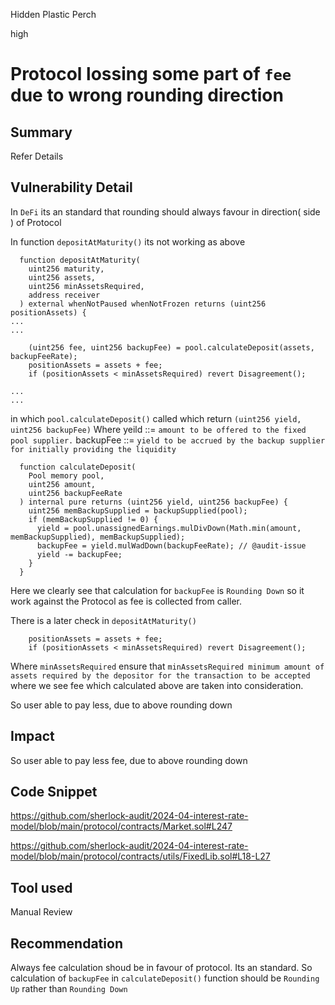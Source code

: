 Hidden Plastic Perch

high

# Protocol lossing some part of `fee` due to wrong rounding direction

## Summary
Refer Details

## Vulnerability Detail
In `DeFi` its an standard that rounding should always favour in direction( side ) of Protocol

In function `depositAtMaturity()` its not working as above

```solidity
  function depositAtMaturity(
    uint256 maturity,
    uint256 assets,
    uint256 minAssetsRequired,
    address receiver
  ) external whenNotPaused whenNotFrozen returns (uint256 positionAssets) {
...
...

    (uint256 fee, uint256 backupFee) = pool.calculateDeposit(assets, backupFeeRate);
    positionAssets = assets + fee;
    if (positionAssets < minAssetsRequired) revert Disagreement();

...
...
```
in which `pool.calculateDeposit()` called which return `(uint256 yield, uint256 backupFee)`
Where yeild ::= `amount to be offered to the fixed pool supplier.`
           backupFee ::= `yield to be accrued by the backup supplier for initially providing the liquidity`

```solidity
  function calculateDeposit(
    Pool memory pool,
    uint256 amount,
    uint256 backupFeeRate
  ) internal pure returns (uint256 yield, uint256 backupFee) {
    uint256 memBackupSupplied = backupSupplied(pool);
    if (memBackupSupplied != 0) {
      yield = pool.unassignedEarnings.mulDivDown(Math.min(amount, memBackupSupplied), memBackupSupplied);
      backupFee = yield.mulWadDown(backupFeeRate); // @audit-issue
      yield -= backupFee;
    }
  }
```
Here we clearly see that calculation for `backupFee` is `Rounding Down` so it work against the Protocol as fee is collected from caller.


There is a later check in `depositAtMaturity()` 
```solidity
    positionAssets = assets + fee;
    if (positionAssets < minAssetsRequired) revert Disagreement();
```
Where `minAssetsRequired` ensure that `minAssetsRequired minimum amount of assets required by the depositor for the transaction to be accepted` where we see fee which calculated above are taken into consideration.

So user able to pay less, due to above rounding down

## Impact
So user able to pay less fee, due to above rounding down

## Code Snippet
https://github.com/sherlock-audit/2024-04-interest-rate-model/blob/main/protocol/contracts/Market.sol#L247

https://github.com/sherlock-audit/2024-04-interest-rate-model/blob/main/protocol/contracts/utils/FixedLib.sol#L18-L27

## Tool used

Manual Review

## Recommendation
Always fee calculation shoud be in favour of protocol. Its an standard.
So calculation of `backupFee` in `calculateDeposit()` function should be `Rounding Up` rather than `Rounding Down`
